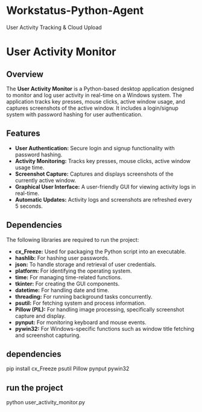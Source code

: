 # Workstatus-Python-Agent
User Activity Tracking &amp; Cloud Upload

# User Activity Monitor

## Overview
The **User Activity Monitor** is a Python-based desktop application designed to monitor and log user activity in real-time on a Windows system. The application tracks key presses, mouse clicks, active window usage, and captures screenshots of the active window. It includes a login/signup system with password hashing for user authentication.

## Features
- **User Authentication:** Secure login and signup functionality with password hashing.
- **Activity Monitoring:** Tracks key presses, mouse clicks, active window usage time.
- **Screenshot Capture:** Captures and displays screenshots of the currently active window.
- **Graphical User Interface:** A user-friendly GUI for viewing activity logs in real-time.
- **Automatic Updates:** Activity logs and screenshots are refreshed every 5 seconds.

## Dependencies
The following libraries are required to run the project:

- **cx_Freeze:** Used for packaging the Python script into an executable.
- **hashlib:** For hashing user passwords.
- **json:** To handle storage and retrieval of user credentials.
- **platform:** For identifying the operating system.
- **time:** For managing time-related functions.
- **tkinter:** For creating the GUI components.
- **datetime:** For handling date and time.
- **threading:** For running background tasks concurrently.
- **psutil:** For fetching system and process information.
- **Pillow (PIL):** For handling image processing, specifically screenshot capture and display.
- **pynput:** For monitoring keyboard and mouse events.
- **pywin32:** For Windows-specific functions such as window title fetching and screenshot capturing.

## dependencies
pip install cx_Freeze psutil Pillow pynput pywin32


## run the project
python user_activity_monitor.py

